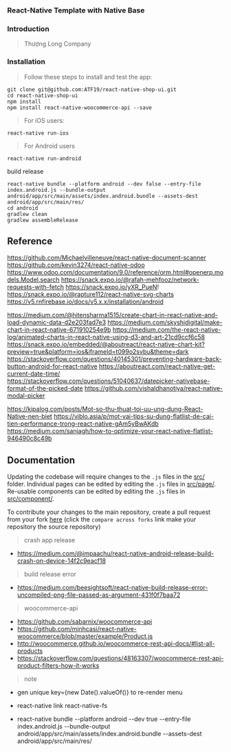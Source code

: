 ### React-Native Template with Native Base

### Introduction

> Thượng Long Company


### Installation

> Follow these steps to install and test the app:

```
git clone git@github.com:ATF19/react-native-shop-ui.git
cd react-native-shop-ui
npm install
npm install react-native-woocommerce-api --save

```

> For iOS users:

```
react-native run-ios
```

> For Android users

```
react-native run-android
```
build release
```
react-native bundle --platform android --dev false --entry-file index.android.js --bundle-output android/app/src/main/assets/index.android.bundle --assets-dest android/app/src/main/res/
cd android
gradlew clean
gradlew assembleRelease
```


## Reference

https://github.com/Michaelvilleneuve/react-native-document-scanner
https://github.com/kevin3274/react-native-odoo
https://www.odoo.com/documentation/9.0/reference/orm.html#openerp.models.Model.search
https://snack.expo.io/@rafah-mehfooz/network-requests-with-fetch
https://snack.expo.io/yXR_PueN!
https://snack.expo.io/@rapture112/react-native-svg-charts
https://v5.rnfirebase.io/docs/v5.x.x/installation/android

https://medium.com/@hitensharma1515/create-chart-in-react-native-and-load-dynamic-data-d2e203fad7e3
https://medium.com/skyshidigital/make-chart-in-react-native-671910254e9b
https://medium.com/the-react-native-log/animated-charts-in-react-native-using-d3-and-art-21cd9ccf6c58
https://snack.expo.io/embedded/@aboutreact/react-native-chart-kit?preview=true&platform=ios&iframeId=t099o2svbu&theme=dark
https://stackoverflow.com/questions/40145301/preventing-hardware-back-button-android-for-react-native
https://aboutreact.com/react-native-get-current-date-time/
https://stackoverflow.com/questions/51040637/datepicker-nativebase-format-of-the-picked-date
https://github.com/vishaldhanotiya/react-native-modal-picker

https://kipalog.com/posts/Mot-so-thu-thuat-toi-uu-ung-dung-React-Native-nen-biet
https://viblo.asia/p/mot-vai-tips-su-dung-flatlist-de-cai-tien-performance-trong-react-native-gAm5yBwAKdb
https://medium.com/sanjagh/how-to-optimize-your-react-native-flatlist-946490c8c49b

## Documentation

Updating the codebase will require changes to the `.js` files in the [src/](./src/) folder. Individual pages can be edited by editing the `.js` files in [src/page/](./src/page/). Re-usable components can be edited by editing the `.js` files in [src/component/](./src/component/).

To contribute your changes to the main repository, create a pull request from your fork [here](https://github.com/ATF19/react-native-shop-ui/compare?expand=1) (click the `compare across forks` link make your repository the source repository)
> crash app release 
- https://medium.com/@impaachu/react-native-android-release-build-crash-on-device-14f2c9eacf18
> build release error
- https://medium.com/beesightsoft/react-native-build-release-error-uncompiled-png-file-passed-as-argument-431f0f7baa72

> woocommerce-api 
- https://github.com/sabarnix/woocommerce-api 
- https://github.com/minhcasi/react-native-woocommerce/blob/master/example/Product.js
- http://woocommerce.github.io/woocommerce-rest-api-docs/#list-all-products
- https://stackoverflow.com/questions/48163307/woocommerce-rest-api-product-filters-how-it-works

> note
- gen unique key={new Date().valueOf()} to re-render menu

- react-native link react-native-fs
- react-native bundle --platform android --dev true --entry-file index.android.js --bundle-output android/app/src/main/assets/index.android.bundle --assets-dest android/app/src/main/res/

